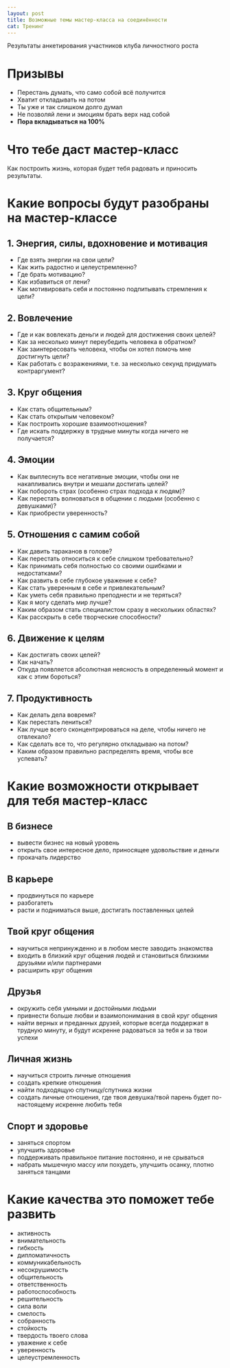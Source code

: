 ```yaml
---
layout: post
title: Возможные темы мастер-класса на соединённости
cat: Тренинг
---
```


Результаты анкетирования участников клуба личностного роста

# Призывы

- Перестань думать, что само собой всё получится
- Хватит откладывать на потом
- Ты уже и так слишком долго думал
- Не позволяй лени и эмоциям брать верх над собой
- **Пора вкладываться на 100%**

# Что тебе даст мастер-класс

Как построить жизнь, которая будет тебя радовать и приносить результаты.

# Какие вопросы будут разобраны на мастер-классе

## 1. Энергия, силы, вдохновение и мотивация

- Где взять энергии на свои цели?
- Как жить радостно и целеустремленно?
- Где брать мотивацию?
- Как избавиться от лени?
- Как мотивировать себя и постоянно подпитывать стремления к цели?

## 2. Вовлечение

- Где и как вовлекать деньги и людей для достижения своих целей?
- Как за несколько минут переубедить человека в обратном?
- Как заинтересовать человека, чтобы он хотел помочь мне достигнуть цели?
- Как работать с возражениями, т.е. за несколько секунд придумать контраргумент?

## 3. Круг общения

- Как стать общительным?
- Как стать открытым человеком?
- Как построить хорошие взаимоотношения?
- Где искать поддержку в трудные минуты когда ничего не получается?

## 4. Эмоции

- Как выплеснуть все негативные эмоции, чтобы они не накапливались внутри и мешали достигать целей?
- Как побороть страх (особенно страх подхода к людям)?
- Как перестать волноваться в общении с людьми (особенно с девушками)?
- Как приобрести уверенность?

## 5. Отношения с самим собой

- Как давить тараканов в голове?
- Как перестать относиться к себе слишком требовательно?
- Как принимать себя полностью со своими ошибками и недостатками?
- Как развить в себе глубокое уважение к себе?
- Как стать уверенным в себе и привлекательным?
- Как уметь себя правильно преподнести и не теряться?
- Как я могу сделать мир лучше?
- Каким образом стать специалистом сразу в нескольких областях?
- Как расскрыть в себе творческие способности?

## 6. Движение к целям

- Как достигать своих целей?
- Как начать? 
- Откуда появляется абсолютная неясность в определенный момент и как с этим бороться?

## 7. Продуктивность

- Как делать дела вовремя?
- Как перестать лениться?
- Как лучше всего сконцентрироваться на деле, чтобы ничего не отвлекало?
- Как сделать все то, что регулярно откладываю на потом?
- Каким образом правильно распределять время, чтобы все успевать?

# Какие возможности открывает для тебя мастер-класс

## В бизнесе

- вывести бизнес на новый уровень
- открыть свое интересное дело, приносящее удовольствие и деньги
- прокачать лидерство

## В карьере

- продвинуться по карьере
- разбогатеть
- расти и подниматься выше, достигать поставленных целей

## Твой круг общения

- научиться непринужденно и в любом месте заводить знакомства
- входить в близкий круг общения людей и становиться близкими друзьями и/или партнерами
- расширить круг общения

## Друзья

- окружить себя умными и достойными людьми
- привнести больше любви и взаимопонимания в свой круг общения
- найти верных и преданных друзей, которые всегда поддержат в трудную минуту, и будут искренне радоваться за тебя и за твои успехи

## Личная жизнь

- научиться строить личные отношения
- создать крепкие отношения
- найти подходящую спутницу/спутника жизни
- создать личные отношения, где твоя девушка/твой парень будет по-настоящему искренне любить тебя

## Спорт и здоровье

- заняться спортом
- улучшить здоровье
- поддерживать правильное питание постоянно, и не срываться
- набрать мышечную массу или похудеть, улучшить осанку, плотно заняться танцами

# Какие качества это поможет тебе развить

- активность
- внимательность
- гибкость
- дипломатичность
- коммуникабельность
- несокрушимость
- общительность
- ответственность
- работоспособность
- решительность  
- сила воли
- смелость
- собранность
- стойкость 
- твердость твоего слова
- уважение к себе
- уверенность
- целеустремленность
